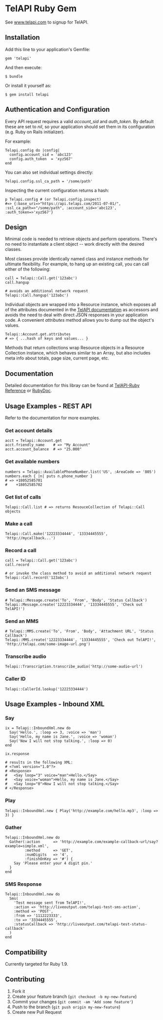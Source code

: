 # TelAPI Ruby Gem

See www.telapi.com to signup for TelAPI.

## Installation

Add this line to your application's Gemfile:

    gem 'telapi'

And then execute:

    $ bundle

Or install it yourself as:

    $ gem install telapi

## Authentication and Configuration

Every API request requires a valid *account_sid* and *auth_token*. By default these are set to *nil*, so your application
should set them in its configuration (e.g. Ruby on Rails initializer).

For example:

    Telapi.config do |config|
      config.account_sid = 'abc123'
      config.auth_token  = 'xyz567'
    end

You can also set individual settings directly:

    Telapi.config.ssl_ca_path = '/some/path'

Inspecting the current configuration returns a hash:

    p Telapi.config # (or Telapi.config.inspect)
    #=> {:base_uri=>"https://api.telapi.com/2011-07-01/", :ssl_ca_path=>"/some/path", :account_sid=>'abc123', :auth_token=>'xyz567'}

## Design

Minimal code is needed to retrieve objects and perform operations. There's no need to instantiate a client object -- work directly with the desired classes.

Most classes provide identically named class and instance methods for ultimate flexibility. For example, to hang up an existing call, you can call either of the following:

    call = Telapi::Call.get('123abc')
    call.hangup

    # avoids an additional network request
    Telapi::Call.hangup('123abc')

Individual objects are wrapped into a Resource instance, which exposes all of the attributes documented in the [TelAPI documentation](http://www.telapi.com/docs/) as accessors and avoids the need to deal with direct JSON responses in your application code. A convenient *attributes* method allows you to dump out the object's values.

    Telapi::Account.get.attributes
    # => { ...hash of keys and values... }

Methods that return collections wrap Resource objects in a Resource Collection instance, which behaves similar to an Array, but also includes meta info about totals, page size, current page, etc.

## Documentation

Detailed documentation for this libray can be found at [TelAPI-Ruby Reference](http://telapi.github.com/telapi-ruby/) or [RubyDoc](http://rubydoc.info/gems/telapi/).

## Usage Examples - REST API

Refer to the documentation for more examples.

### Get account details

    acct = Telapi::Account.get
    acct.friendly_name    # => "My Account"
    acct.account_balance  # => "25.000"

### Get available numbers

    numbers = Telapi::AvailablePhoneNumber.list('US', :AreaCode => '805')
    numbers.each { |n| puts n.phone_number }
    # => +18052585701
    #    +18052585702

### Get list of calls

    Telapi::Call.list # => returns ResouceCollection of Telapi::Call objects

### Make a call

    Telapi::Call.make('12223334444', '13334445555', 'http://mycallback...')

### Record a call

    call = Telapi::Call.get('123abc')
    call.record

    # or invoke the class method to avoid an additional network request
    Telapi::Call.record('123abc')

### Send an SMS message
    # Telapi::Message.create('To', 'From', 'Body', 'Status Callback')
    Telapi::Message.create('12223334444', '13334445555', 'Check out TelAPI!')

### Send an MMS
    # Telapi::MMS.create('To', 'From', 'Body', 'Attachment URL', 'Status Callback')
    Telapi::MMS.create('12223334444', '13334445555', 'Check out TelAPI!', 'http://telapi.com/some-image-url.png')

### Transcribe audio

    Telapi::Transcription.transcribe_audio('http://some-audio-url')

### Caller ID

    Telapi::CallerId.lookup('12223334444')

## Usage Examples - Inbound XML

### Say

    ix = Telapi::InboundXml.new do
      Say('Hello.', :loop => 3, :voice => 'man')
      Say('Hello, my name is Jane.', :voice => 'woman')
      Say('Now I will not stop talking.', :loop => 0)
    end

    ix.response

    # results in the following XML:
    # <?xml version="1.0"?>
    # <Response>
    #   <Say loop="3" voice="man">Hello.</Say>
    #   <Say voice="woman">Hello, my name is Jane.</Say>
    #   <Say loop="0">Now I will not stop talking.</Say>
    # </Response>

### Play

    Telapi::InboundXml.new { Play('http://example.com/hello.mp3', :loop => 3) }

### Gather

    Telapi::InboundXml.new do
      Gather(:action      => 'http://example.com/example-callback-url/say?example=simple.xml',
             :method      => 'GET',
             :numDigits   => '4',
             :finishOnKey => '#') {
        Say 'Please enter your 4 digit pin.'
      }
    end

### SMS Response

    Telapi::InboundXml.new do
      Sms(
        'Test message sent from TelAPI!',
        :action => 'http://liveoutput.com/telapi-test-sms-action',
        :method => 'POST',
        :from => '1112223333',
        :to => '3334445555',
        :statusCallback => 'http://liveoutput.com/telapi-test-status-callback'
      )
    end

## Compatibility

Currently targeted for Ruby 1.9.

## Contributing

1. Fork it
2. Create your feature branch (`git checkout -b my-new-feature`)
3. Commit your changes (`git commit -am 'Add some feature'`)
4. Push to the branch (`git push origin my-new-feature`)
5. Create new Pull Request
